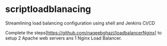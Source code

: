 # scriptloadblanacing
Streamlining load balancing configuration using shell and Jenkins CI/CD

Complete the steps[https://github.com/naqeebghazi/loadbalancerNginx] to setup 2 Apache web servers ans 1 Nginx Load Balancer.
